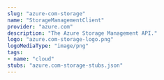 ```yaml
---
slug: "azure-com-storage"
name: "StorageManagementClient"
provider: "azure.com"
description: "The Azure Storage Management API."
logo: "azure.com-storage-logo.png"
logoMediaType: "image/png"
tags:
- name: "cloud"
stubs: "azure.com-storage-stubs.json"
---
```

